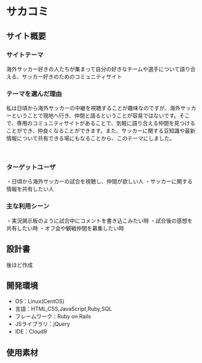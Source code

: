 # サカコミ
## サイト概要
### サイトテーマ
海外サッカー好きの人たちが集まって自分の好きなチームや選手について語り合える、サッカー好きのためのコミュニティサイト
​
### テーマを選んだ理由
私は日頃から海外サッカーの中継を視聴することが趣味なのですが、海外サッカーということで現地へ行き、仲間と語るということが容易ではないです。そこで、専用のコミュニティサイトがあることで、気軽に語り合える仲間を見つけることができ、仲良くなることができます。また、サッカーに関する豆知識や最新情報について共有できる場にもなることから、このテーマにしました。

​
### ターゲットユーザ
​・日頃から海外サッカーの試合を視聴し、仲間が欲しい人
・サッカーに関する情報を共有したい人
### 主な利用シーン
​・実況掲示板のように試合中にコメントを書き込こみたい時
・試合後の感想を共有したい時
・オフ会や観戦仲間を募集したい時
## 設計書
後ほど作成
​
## 開発環境
- OS：Linux(CentOS)
- 言語：HTML,CSS,JavaScript,Ruby,SQL
- フレームワーク：Ruby on Rails
- JSライブラリ：jQuery
- IDE：Cloud9
​
## 使用素材

